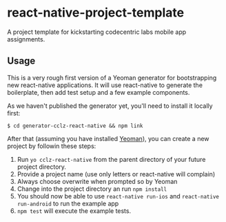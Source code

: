 # react-native-project-template
A project template for kickstarting codecentric labs mobile app assignments.

## Usage
This is a very rough first version of a Yeoman generator for bootstrapping new react-native applications. 
It will use react-native to generate the boilerplate, then add test setup and a few example components.

As we haven't published the generator yet, you'll need to install it locally first:

```
$ cd generator-cclz-react-native && npm link
```

After that (assuming you have installed [Yeoman](http://yeoman.io/)), you can create a new project by followin these steps:

1. Run `yo cclz-react-native` from the parent directory of your future project directory.
2. Provide a project name (use only letters or react-native will complain)
3. Always choose overwrite when prompted so by Yeoman
4. Change into the project directory an run `npm install`
5. You should now be able to use `react-native run-ios` and `react-native run-android` to run the example app
6. `npm test` will execute the example tests.

